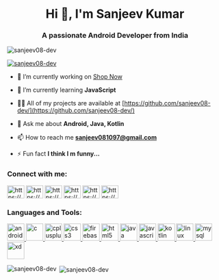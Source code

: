 <h1 align="center">Hi 👋, I'm Sanjeev Kumar</h1>
<h3 align="center">A passionate Android Developer from India</h3>

<p align="left"> <img src="https://komarev.com/ghpvc/?username=sanjeev08-dev&label=Profile%20views&color=0e75b6&style=flat" alt="sanjeev08-dev" /> </p>

<p align="left"> <a href="https://github.com/ryo-ma/github-profile-trophy"><img src="https://github-profile-trophy.vercel.app/?username=sanjeev08-dev" alt="sanjeev08-dev" /></a> </p>

- 🔭 I’m currently working on [Shop Now](https://github.com/sanjeev08-dev/Shop_Now)

- 🌱 I’m currently learning **JavaScript**

- 👨‍💻 All of my projects are available at [https://github.com/sanjeev08-dev/](https://github.com/sanjeev08-dev/)

- 💬 Ask me about **Android, Java, Kotlin**

- 📫 How to reach me **sanjeev081097@gmail.com**

- ⚡ Fun fact **I think I m funny...**

<h3 align="left">Connect with me:</h3>
<p align="left">
<a href="https://linkedin.com/in/https://www.linkedin.com/in/sanjeev-kumar-a907201a9/" target="blank"><img align="center" src="https://cdn.jsdelivr.net/npm/simple-icons@3.0.1/icons/linkedin.svg" alt="https://www.linkedin.com/in/sanjeev-kumar-a907201a9/" height="30" width="40" /></a>
<a href="https://stackoverflow.com/users/https://stackoverflow.com/users/13896011/sanjeev-kumar" target="blank"><img align="center" src="https://cdn.jsdelivr.net/npm/simple-icons@3.0.1/icons/stackoverflow.svg" alt="https://stackoverflow.com/users/13896011/sanjeev-kumar" height="30" width="40" /></a>
<a href="https://fb.com/https://www.facebook.com/profile.php?id=100007121916742" target="blank"><img align="center" src="https://cdn.jsdelivr.net/npm/simple-icons@3.0.1/icons/facebook.svg" alt="https://www.facebook.com/profile.php?id=100007121916742" height="30" width="40" /></a>
<a href="https://instagram.com/https://www.instagram.com/sanjeev_and_dev/" target="blank"><img align="center" src="https://cdn.jsdelivr.net/npm/simple-icons@3.0.1/icons/instagram.svg" alt="https://www.instagram.com/sanjeev_and_dev/" height="30" width="40" /></a>
<a href="https://www.hackerrank.com/https://www.hackerrank.com/sanjeev081097" target="blank"><img align="center" src="https://cdn.jsdelivr.net/npm/simple-icons@3.0.1/icons/hackerrank.svg" alt="https://www.hackerrank.com/sanjeev081097" height="30" width="40" /></a>
<a href="https://www.hackerearth.com/https://www.hackerearth.com/@sanjeev081097" target="blank"><img align="center" src="https://cdn.jsdelivr.net/npm/simple-icons@3.0.1/icons/hackerearth.svg" alt="https://www.hackerearth.com/@sanjeev081097" height="30" width="40" /></a>
</p>

<h3 align="left">Languages and Tools:</h3>
<p align="left"> <a href="https://developer.android.com" target="_blank"> <img src="https://devicons.github.io/devicon/devicon.git/icons/android/android-original-wordmark.svg" alt="android" width="40" height="40"/> </a> <a href="https://www.cprogramming.com/" target="_blank"> <img src="https://devicons.github.io/devicon/devicon.git/icons/c/c-original.svg" alt="c" width="40" height="40"/> </a> <a href="https://www.w3schools.com/cpp/" target="_blank"> <img src="https://devicons.github.io/devicon/devicon.git/icons/cplusplus/cplusplus-original.svg" alt="cplusplus" width="40" height="40"/> </a> <a href="https://www.w3schools.com/css/" target="_blank"> <img src="https://devicons.github.io/devicon/devicon.git/icons/css3/css3-original-wordmark.svg" alt="css3" width="40" height="40"/> </a> <a href="https://firebase.google.com/" target="_blank"> <img src="https://www.vectorlogo.zone/logos/firebase/firebase-icon.svg" alt="firebase" width="40" height="40"/> </a> <a href="https://www.w3.org/html/" target="_blank"> <img src="https://devicons.github.io/devicon/devicon.git/icons/html5/html5-original-wordmark.svg" alt="html5" width="40" height="40"/> </a> <a href="https://www.java.com" target="_blank"> <img src="https://devicons.github.io/devicon/devicon.git/icons/java/java-original-wordmark.svg" alt="java" width="40" height="40"/> </a> <a href="https://developer.mozilla.org/en-US/docs/Web/JavaScript" target="_blank"> <img src="https://devicons.github.io/devicon/devicon.git/icons/javascript/javascript-original.svg" alt="javascript" width="40" height="40"/> </a> <a href="https://kotlinlang.org" target="_blank"> <img src="https://www.vectorlogo.zone/logos/kotlinlang/kotlinlang-icon.svg" alt="kotlin" width="40" height="40"/> </a> <a href="https://www.linux.org/" target="_blank"> <img src="https://devicons.github.io/devicon/devicon.git/icons/linux/linux-original.svg" alt="linux" width="40" height="40"/> </a> <a href="https://www.mysql.com/" target="_blank"> <img src="https://devicons.github.io/devicon/devicon.git/icons/mysql/mysql-original-wordmark.svg" alt="mysql" width="40" height="40"/> </a> <a href="https://www.adobe.com/products/xd.html" target="_blank"> <img src="https://cdn.worldvectorlogo.com/logos/adobe-xd.svg" alt="xd" width="40" height="40"/> </a> </p>

<p><img align="left" src="https://github-readme-stats.vercel.app/api/top-langs?username=sanjeev08-dev&show_icons=true&locale=en&layout=compact" alt="sanjeev08-dev" /></p>

<p>&nbsp;<img align="center" src="https://github-readme-stats.vercel.app/api?username=sanjeev08-dev&show_icons=true&locale=en" alt="sanjeev08-dev" /></p>
